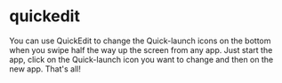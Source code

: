 quickedit
=========

You can use QuickEdit to change the Quick-launch icons on the bottom when you swipe half the way up the screen from any app. Just start the app, click on the Quick-launch icon you want to change and then on the new app. That&#39;s all!